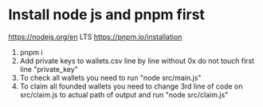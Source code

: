 # Install node js and pnpm first
https://nodejs.org/en LTS
https://pnpm.io/installation
1. pnpm i
2. Add private keys to wallets.csv line by line without 0x do not touch first line "private_key"
3. To check all wallets you need to run "node src/main.js"
4. To claim all founded wallets you need to change 3rd line of code on src/claim.js to actual path of output and run "node src/claim.js"
